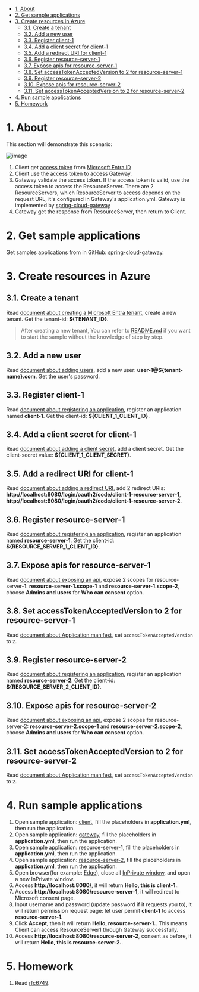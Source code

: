 - [1. About](#1-about)
- [2. Get sample applications](#2-get-sample-applications)
- [3. Create resources in Azure](#3-create-resources-in-azure)
	* [3.1. Create a tenant](#31-create-a-tenant)
	* [3.2. Add a new user](#32-add-a-new-user)
	* [3.3. Register client-1](#33-register-client-1)
	* [3.4. Add a client secret for client-1](#34-add-a-client-secret-for-client-1)
	* [3.5. Add a redirect URI for client-1](#35-add-a-redirect-uri-for-client-1)
	* [3.6. Register resource-server-1](#36-register-resource-server-1)
	* [3.7. Expose apis for resource-server-1](#37-expose-apis-for-resource-server-1)
	* [3.8. Set accessTokenAcceptedVersion to 2 for resource-server-1](#38-set-accesstokenacceptedversion-to-2-for-resource-server-1)
	* [3.9. Register resource-server-2](#39-register-resource-server-2)
	* [3.10. Expose apis for resource-server-2](#310-expose-apis-for-resource-server-2)
	* [3.11. Set accessTokenAcceptedVersion to 2 for resource-server-2](#311-set-accesstokenacceptedversion-to-2-for-resource-server-2)
- [4. Run sample applications](#4-run-sample-applications)
- [5. Homework](#5-homework)


# 1. About

This section will demonstrate this scenario:

![image](https://user-images.githubusercontent.com/13167207/148503627-700f287c-ea93-4957-b811-ad8f7f8c5ed3.png)

1. Client get [access token](https://docs.microsoft.com/azure/active-directory/develop/access-tokens) from [Microsoft Entra ID](https://azure.microsoft.com/services/active-directory)
2. Client use the access token to access Gateway.
3. Gateway validate the access token. If the access token is valid, use the access token to access the ResourceServer. There are 2 ResourceServers, which ResourceServer to access depends on the request URL, it's configured in Gateway's application.yml. Gateway is implemented by [spring-cloud-gateway](https://docs.spring.io/spring-cloud-gateway/docs/current/reference/html/)
4. Gateway get the response from ResourceServer, then return to Client.

# 2. Get sample applications
Get samples applications from in GitHub: [spring-cloud-gateway](../../../../reactive/webflux/oauth2/spring-cloud-gateway).

# 3. Create resources in Azure

## 3.1. Create a tenant
Read [document about creating a Microsoft Entra tenant](https://docs.microsoft.com/azure/active-directory/develop/quickstart-create-new-tenant#create-a-new-azure-ad-tenant), create a new tenant. Get the tenant-id: **${TENANT_ID}**.  
> After creating a new tenant, You can refer to [README.md](../../../../reactive/webflux/oauth2/spring-cloud-gateway/README.md) if you want to start the sample without the knowledge of step by step.

## 3.2. Add a new user
Read [document about adding users](https://docs.microsoft.com/azure/active-directory/fundamentals/add-users-azure-active-directory), add a new user: **user-1@${tenant-name}.com**. Get the user's password.

## 3.3. Register client-1
Read [document about registering an application](https://docs.microsoft.com/azure/active-directory/develop/quickstart-register-app), register an application named **client-1**. Get the client-id: **${CLIENT_1_CLIENT_ID}**.

## 3.4. Add a client secret for client-1
Read [document about adding a client secret](https://docs.microsoft.com/azure/active-directory/develop/quickstart-register-app#add-a-client-secret), add a client secret. Get the client-secret value: **${CLIENT_1_CLIENT_SECRET}**.

## 3.5. Add a redirect URI for client-1
Read [document about adding a redirect URI](https://docs.microsoft.com/azure/active-directory/develop/quickstart-register-app#add-a-redirect-uri), add 2 redirect URIs: **http://localhost:8080/login/oauth2/code/client-1-resource-server-1**, **http://localhost:8080/login/oauth2/code/client-1-resource-server-2**.

## 3.6. Register resource-server-1
Read [document about registering an application](https://docs.microsoft.com/azure/active-directory/develop/quickstart-register-app), register an application named **resource-server-1**. Get the client-id: **${RESOURCE_SERVER_1_CLIENT_ID}**.

## 3.7. Expose apis for resource-server-1
Read [document about exposing an api](https://docs.microsoft.com/azure/active-directory/develop/quickstart-configure-app-expose-web-apis), expose 2 scopes for resource-server-1: **resource-server-1.scope-1** and **resource-server-1.scope-2**, choose **Admins and users** for **Who can consent** option.

## 3.8. Set accessTokenAcceptedVersion to 2 for resource-server-1
Read [document about Application manifest](https://docs.microsoft.com/azure/active-directory/develop/reference-app-manifest#accesstokenacceptedversion-attribute), set `accessTokenAcceptedVersion` to `2`.

## 3.9. Register resource-server-2
Read [document about registering an application](https://docs.microsoft.com/azure/active-directory/develop/quickstart-register-app), register an application named **resource-server-2**. Get the client-id: **${RESOURCE_SERVER_2_CLIENT_ID}**.

## 3.10. Expose apis for resource-server-2
Read [document about exposing an api](https://docs.microsoft.com/azure/active-directory/develop/quickstart-configure-app-expose-web-apis), expose 2 scopes for resource-server-2: **resource-server-2.scope-1** and **resource-server-2.scope-2**, choose **Admins and users** for **Who can consent** option.

## 3.11. Set accessTokenAcceptedVersion to 2 for resource-server-2
Read [document about Application manifest](https://docs.microsoft.com/azure/active-directory/develop/reference-app-manifest#accesstokenacceptedversion-attribute), set `accessTokenAcceptedVersion` to `2`.

# 4. Run sample applications
1. Open sample application: [client](../../../../reactive/webflux/oauth2/spring-cloud-gateway/client), fill the placeholders in **application.yml**, then run the application.
2. Open sample application: [gateway](../../../../reactive/webflux/oauth2/spring-cloud-gateway/gateway), fill the placeholders in **application.yml**, then run the application.
3. Open sample application: [resource-server-1](../../../../reactive/webflux/oauth2/spring-cloud-gateway/resource-server-1), fill the placeholders in **application.yml**, then run the application.
4. Open sample application: [resource-server-2](../../../../reactive/webflux/oauth2/spring-cloud-gateway/resource-server-2), fill the placeholders in **application.yml**, then run the application.
5. Open browser(for example: [Edge](https://www.microsoft.com/edge?r=1)), close all [InPrivate window](https://support.microsoft.com/microsoft-edge/browse-inprivate-in-microsoft-edge-cd2c9a48-0bc4-b98e-5e46-ac40c84e27e2), and open a new InPrivate window.
6. Access **http://localhost:8080/**, it will return **Hello, this is client-1.**.
7. Access **http://localhost:8080/resource-server-1**, it will redirect to Microsoft consent page.
9. Input username and password (update password if it requests you to), it will return permission request page: let user permit **client-1** to access **resource-server-1**.
11. Click **Accept**, then it will return **Hello, resource-server-1.**. This means Client can access ResourceServer1 through Gateway successfully.
12. Access **http://localhost:8080/resource-server-2**, consent as before, it will return **Hello, this is resource-server-2.**.

# 5. Homework
1. Read [rfc6749](https://datatracker.ietf.org/doc/html/rfc6749).

